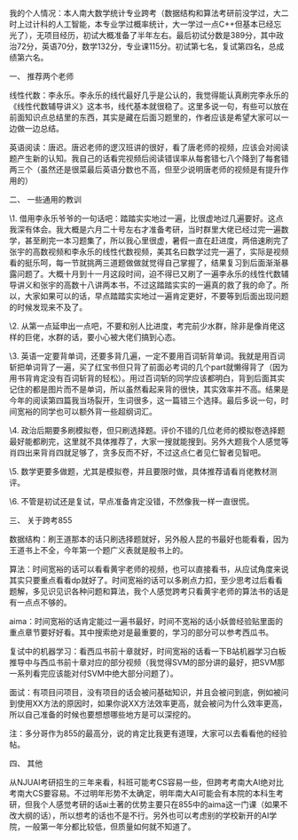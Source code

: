 我的个人情况：本人南大数学统计专业跨考（数据结构和算法考研前没学过，大二时上过计科的人工智能，本专业学过概率统计，大一学过一点C++但基本已经忘光了），无项目经历，初试大概准备了半年左右。最后初试分数是389分，其中政治72分，英语70分，数学132分，专业课115分。初试第七名，复试第四名，总成绩第六名。

 

一、 推荐两个老师

线性代数：李永乐。李永乐的线代最好几乎是公认的，我觉得能认真刷完李永乐的《线性代数辅导讲义》这本书，线代基本就很稳了。这里多说一句，有些可以放在前面知识点总结里的东西，其实是藏在后面习题里的，作者应该是希望大家可以一边做一边总结。

英语阅读：唐迟。唐迟老师的逻汉班讲的很好，看了唐老师的视频，应该会对阅读题产生新的认知。我自己的话看完视频后阅读错误率从每套错七八个降到了每套错两三个（虽然还是很菜最后英语分数也不高，但至少说明唐老师的视频是有提升作用的）

 

二、 一些通用的教训

\1. 借用李永乐爷爷的一句话吧：踏踏实实地过一遍，比很虚地过几遍要好。这点我深有体会。我大概是六月二十号左右才准备考研，当时群里大佬已经过完一遍数学，甚至刷完一本习题集了，所以我心里很虚，暑假一直在赶进度，两倍速刷完了张宇的高数视频和李永乐的线性代数视频，美其名曰数学过完一遍了，实际是视频看的挺乐呵，每一节就挑两三道题做做就觉得自己掌握了，结果复习到后面渐渐暴露问题了。大概十月到十一月这段时间，迫不得已又刷了一遍李永乐的线性代数辅导讲义和张宇的高数十八讲两本书，不过这踏踏实实的一遍真的救了我的命了。所以，大家如果可以的话，早点踏踏实实地过一遍肯定更好，不要等到后面出现问题的时候发现来不及了。

\2. 从第一点延申出一点吧，不要和别人比进度，考完前少水群，除非是像肖佬这样的巨佬，水群的话，要小心被大佬们搞到心态。

\3. 英语一定要背单词，还要多背几遍，一定不要用百词斩背单词。我就是用百词斩把单词背了一遍，买了红宝书但只背了前面必考词的几个part就懒得背了（因为用书背肯定没有百词斩背的轻松）。用过百词斩的同学应该都明白，背到后面其实记住的都是图片而不是单词，所以虽然看起来背的很快，其实效率并不高。结果是今年的阅读第四篇我当场裂开，生词很多，这一篇错三个选择。最后多说一句，时间宽裕的同学也可以额外背一些超纲词汇。

\4. 政治后期要多刷模拟卷，但只刷选择题。评价不错的几位老师的模拟卷选择题最好能都刷完，这里就不具体推荐了，大家一搜就能搜到。另外大题我个人感觉等肖四出来背肖四就足够了，贪多反而不好，不过这点仁者见仁智者见智吧。

\5. 数学更要多做题，尤其是模拟卷，并且要限时做，具体推荐请看肖佬教材测评。

\6. 不管是初试还是复试，早点准备肯定没错，不然像我一样一直很慌。

 

三、 关于跨考855

数据结构：刷王道那本的话只刷选择题就好，另外殷人昆的书最好也能看看，因为王道书上不全，今年第一个题广义表就是殷书上的。

算法：时间宽裕的话可以看看黄宇老师的视频，也可以直接看书，从应试角度来说其实只要重点看看dp就好了。时间宽裕的话可以多刷点力扣，至少思考过后看看题解，多见识见识各种问题和算法，我个人感觉跨考只看黄宇老师的算法书的话是有一点点不够的。

aima：时间宽裕的话肯定能过一遍书最好，时间不宽裕的话小妖兽经验贴里面的重点章节要好好看。其中搜索绝对是最重要的，学习的部分可以参考西瓜书。

复试中的机器学习：看西瓜书前十章就好，时间宽裕的话看一下B站机器学习白板推导中与西瓜书前十章对应的部分视频（我觉得SVM的部分讲的最好，把SVM那一系列看完应该能对付SVM中绝大部分问题了）。

面试：有项目问项目，没有项目的话会被问基础知识，并且会被问到底，例如被问到使用XX方法的原因时，如果你说XX方法效率更高，就会被问为什么效率更高，所以自己准备的时候也要想想哪些地方是可以深挖的。

 

注：多分哥作为855的最高分，说的肯定比我更有道理，大家可以去看看他的经验帖。

 

四、 其他

从NJUAI考研招生的三年来看，科班可能考CS容易一些，但跨考考南大AI绝对比考南大CS要容易。不过明年形势不太确定，明年南大AI可能会有本院的本科生考研，但我个人感觉考研的话ai土著的优势主要只在855中的aima这一门课（如果不改大纲的话），所以想考的话也不是不行。另外也可以考虑别的学校新开的AI学院，一般第一年分都比较低，但质量如何就不知道了。

 